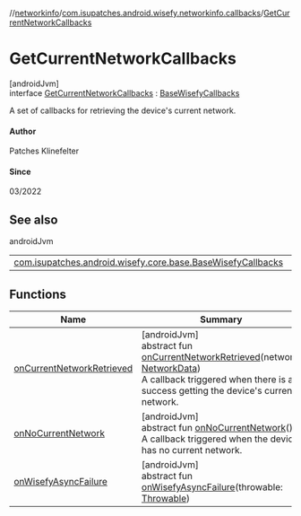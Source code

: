 //[networkinfo](../../../index.md)/[com.isupatches.android.wisefy.networkinfo.callbacks](../index.md)/[GetCurrentNetworkCallbacks](index.md)

# GetCurrentNetworkCallbacks

[androidJvm]\
interface [GetCurrentNetworkCallbacks](index.md) : [BaseWisefyCallbacks](../../../../core/core/com.isupatches.android.wisefy.core.base/-base-wisefy-callbacks/index.md)

A set of callbacks for retrieving the device's current network.

#### Author

Patches Klinefelter

#### Since

03/2022

## See also

androidJvm

| | |
|---|---|
| [com.isupatches.android.wisefy.core.base.BaseWisefyCallbacks](../../../../core/core/com.isupatches.android.wisefy.core.base/-base-wisefy-callbacks/index.md) |  |

## Functions

| Name | Summary |
|---|---|
| [onCurrentNetworkRetrieved](on-current-network-retrieved.md) | [androidJvm]<br>abstract fun [onCurrentNetworkRetrieved](on-current-network-retrieved.md)(network: [NetworkData](../../com.isupatches.android.wisefy.networkinfo.entities/-network-data/index.md))<br>A callback triggered when there is a success getting the device's current network. |
| [onNoCurrentNetwork](on-no-current-network.md) | [androidJvm]<br>abstract fun [onNoCurrentNetwork](on-no-current-network.md)()<br>A callback triggered when the device has no current network. |
| [onWisefyAsyncFailure](../-get-network-info-callbacks/index.md#823639724%2FFunctions%2F2126753235) | [androidJvm]<br>abstract fun [onWisefyAsyncFailure](../-get-network-info-callbacks/index.md#823639724%2FFunctions%2F2126753235)(throwable: [Throwable](https://kotlinlang.org/api/latest/jvm/stdlib/kotlin/-throwable/index.html)) |
